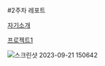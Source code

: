 #2주차 레포트

[자기소개](https://seveneleven2707.github.io/Cordova/week2/startbootstrap-freelancer-gh-pages/index.html)

[프로젝트1](https://seveneleven2707.github.io/Cordova/week3/week3.html)

![스크린샷 2023-09-21 150642](https://github.com/seveneleven2707/Cordova/assets/40417858/c6466018-f65d-46c4-9a73-07575d5f3e31)
